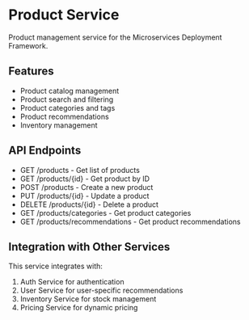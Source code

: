 # Product Service

Product management service for the Microservices Deployment Framework.

## Features

- Product catalog management
- Product search and filtering
- Product categories and tags
- Product recommendations
- Inventory management

## API Endpoints

- GET /products - Get list of products
- GET /products/{id} - Get product by ID
- POST /products - Create a new product
- PUT /products/{id} - Update a product
- DELETE /products/{id} - Delete a product
- GET /products/categories - Get product categories
- GET /products/recommendations - Get product recommendations

## Integration with Other Services

This service integrates with:

1. Auth Service for authentication
2. User Service for user-specific recommendations
3. Inventory Service for stock management
4. Pricing Service for dynamic pricing 